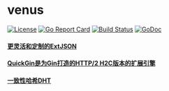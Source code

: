 # venus
[![License](https://img.shields.io/badge/License-Apache%202.0-blue.svg)](https://github.com/8treenet/venus/blob/master/LICENSE) [![Go Report Card](https://goreportcard.com/badge/github.com/8treenet/venus)](https://goreportcard.com/report/github.com/8treenet/venus) [![Build Status](https://travis-ci.org/8treenet/gotree.svg?branch=master)](https://travis-ci.org/8treenet/gotree) [![GoDoc](https://godoc.org/github.com/8treenet/venus?status.svg)](https://godoc.org/github.com/8treenet/venus)

#### [更灵活和定制的ExtJSON](https://github.com/8treenet/venus/tree/master/extjson)

#### [QuickGin是为Gin打造的HTTP/2 H2C版本的扩展引擎](https://github.com/8treenet/venus/tree/master/quick-gin)


#### [一致性哈希DHT](https://github.com/8treenet/venus/tree/master/dht)